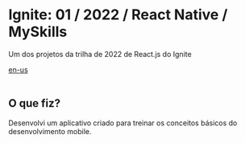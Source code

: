 <div valing="top">
  <h1>Ignite: 01 / <span>2022</span> / React Native / MySkills</h1>
  <p>Um dos projetos da trilha de 2022 de React.js do Ignite</p>
  <nav>
    <div id="repository-buttons"/>
    <a class="navigation-link disabled" href="https://github.com/L-Marcel/ignite-01-react-native-myskills/blob/main/README.en-US.md" target="__blank__">
      en-us
    </a>
  </nav>
</div>

<br/>

<div id="grid">
  <div id="grid-item">
    <h2>O que <span>fiz</span>?</h2>
    <p>Desenvolvi um aplicativo criado para treinar os conceitos básicos do desenvolvimento <span>mobile</span>.</p>
  </div>
</div>
